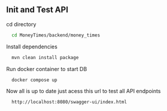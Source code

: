 
## Init and Test API


cd directory 
```bash
  cd MoneyTimes/backend/money_times
```
Install dependencies
```bash
  mvn clean install package
```
Run docker container to start DB

```bash
  docker compose up
```
Now all is up to date just acess this url to test all API endpoints
```bash
  http://localhost:8080/swagger-ui/index.html
```




